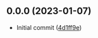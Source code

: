 ## 0.0.0 (2023-01-07)

* Initial commit ([4d1ff9e](https://github.com/alexanderpolanco/calculadora/commit/4d1ff9e))



